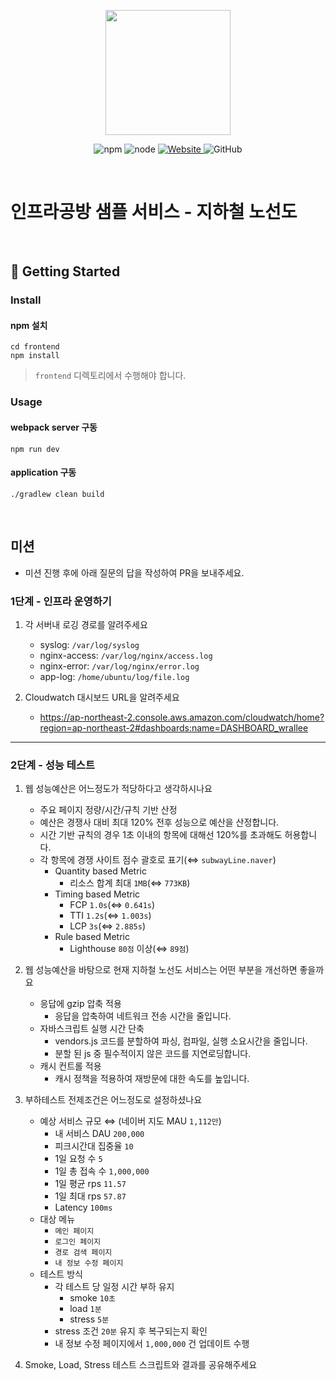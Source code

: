 <p align="center">
    <img width="200px;" src="https://raw.githubusercontent.com/woowacourse/atdd-subway-admin-frontend/master/images/main_logo.png"/>
</p>
<p align="center">
  <img alt="npm" src="https://img.shields.io/badge/npm-%3E%3D%205.5.0-blue">
  <img alt="node" src="https://img.shields.io/badge/node-%3E%3D%209.3.0-blue">
  <a href="https://edu.nextstep.camp/c/R89PYi5H" alt="nextstep atdd">
    <img alt="Website" src="https://img.shields.io/website?url=https%3A%2F%2Fedu.nextstep.camp%2Fc%2FR89PYi5H">
  </a>
  <img alt="GitHub" src="https://img.shields.io/github/license/next-step/atdd-subway-service">
</p>

<br>

# 인프라공방 샘플 서비스 - 지하철 노선도

<br>

## 🚀 Getting Started

### Install
#### npm 설치
```
cd frontend
npm install
```
> `frontend` 디렉토리에서 수행해야 합니다.

### Usage
#### webpack server 구동
```
npm run dev
```
#### application 구동
```
./gradlew clean build
```
<br>

## 미션

* 미션 진행 후에 아래 질문의 답을 작성하여 PR을 보내주세요.

### 1단계 - 인프라 운영하기
1. 각 서버내 로깅 경로를 알려주세요
   - syslog: `/var/log/syslog`
   - nginx-access: `/var/log/nginx/access.log`
   - nginx-error: `/var/log/nginx/error.log`
   - app-log: `/home/ubuntu/log/file.log`

2. Cloudwatch 대시보드 URL을 알려주세요
   - https://ap-northeast-2.console.aws.amazon.com/cloudwatch/home?region=ap-northeast-2#dashboards:name=DASHBOARD_wrallee

---

### 2단계 - 성능 테스트
1. 웹 성능예산은 어느정도가 적당하다고 생각하시나요
   - 주요 페이지 정량/시간/규칙 기반 산정
   - 예산은 경쟁사 대비 최대 120% 전후 성능으로 예산을 산정합니다.
   - 시간 기반 규칙의 경우 1초 이내의 항목에 대해선 120%를 초과해도 허용합니다.
   - 각 항목에 경쟁 사이트 점수 괄호로 표기(⇔ `subwayLine.naver`)
     - Quantity based Metric
       - 리소스 합계 최대 `1MB`(⇔ `773KB`)
     - Timing based Metric
       - FCP `1.0s`(⇔ `0.641s`)
       - TTI `1.2s`(⇔ `1.003s`)
       - LCP `3s`(⇔ `2.885s`)
     - Rule based Metric
       - Lighthouse `80점` 이상(⇔ `89점`)

2. 웹 성능예산을 바탕으로 현재 지하철 노선도 서비스는 어떤 부분을 개선하면 좋을까요
   - 응답에 gzip 압축 적용
      - 응답을 압축하여 네트워크 전송 시간을 줄입니다.
   - 자바스크립트 실행 시간 단축
      - vendors.js 코드를 분할하여 파싱, 컴파일, 실행 소요시간을 줄입니다.
      - 분할 된 js 중 필수적이지 않은 코드를 지연로딩합니다.
   - 캐시 컨트롤 적용
      - 캐시 정책을 적용하여 재방문에 대한 속도를 높입니다.

3. 부하테스트 전제조건은 어느정도로 설정하셨나요
   - 예상 서비스 규모 ⇔ (네이버 지도 MAU `1,112만`)
      - 내 서비스 DAU `200,000`
      - 피크시간대 집중율 `10`
      - 1일 요청 수 `5`
      - 1일 총 접속 수 `1,000,000`
      - 1일 평균 rps `11.57`
      - 1일 최대 rps `57.87`
      - Latency `100ms`
   - 대상 메뉴
      - `메인 페이지`
      - `로그인 페이지`
      - `경로 검색 페이지`
      - `내 정보 수정 페이지`
   - 테스트 방식
      - 각 테스트 당 일정 시간 부하 유지
         - smoke `10초`
         - load `1분`
         - stress `5분`
      - stress 조건 `20분` 유지 후 복구되는지 확인
      - 내 정보 수정 페이지에서 `1,000,000` 건 업데이트 수행
   
4. Smoke, Load, Stress 테스트 스크립트와 결과를 공유해주세요
